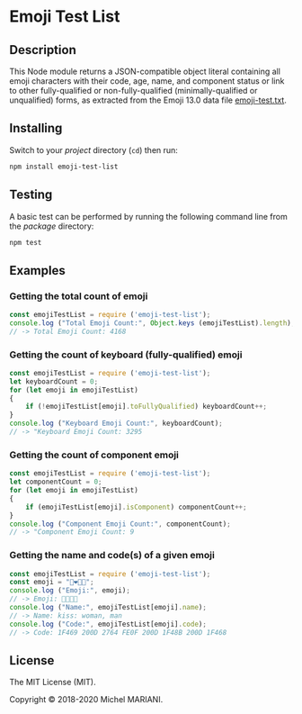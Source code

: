 # Emoji Test List

## Description

This Node module returns a JSON-compatible object literal containing all emoji characters with their code, age, name, and component status or link to other fully-qualified or non-fully-qualified (minimally-qualified or unqualified) forms, as extracted from the Emoji 13.0 data file [emoji-test.txt](https://unicode.org/Public/emoji/13.0/emoji-test.txt).

## Installing

Switch to your *project* directory (`cd`) then run:

```bash
npm install emoji-test-list
```

## Testing

A basic test can be performed by running the following command line from the *package* directory:

```bash
npm test
```

## Examples

### Getting the total count of emoji

```javascript
const emojiTestList = require ('emoji-test-list');
console.log ("Total Emoji Count:", Object.keys (emojiTestList).length);
// -> Total Emoji Count: 4168
```

### Getting the count of keyboard (fully-qualified) emoji

```javascript
const emojiTestList = require ('emoji-test-list');
let keyboardCount = 0;
for (let emoji in emojiTestList)
{
    if (!emojiTestList[emoji].toFullyQualified) keyboardCount++;
}
console.log ("Keyboard Emoji Count:", keyboardCount);
// -> "Keyboard Emoji Count: 3295
```

### Getting the count of component emoji

```javascript
const emojiTestList = require ('emoji-test-list');
let componentCount = 0;
for (let emoji in emojiTestList)
{
    if (emojiTestList[emoji].isComponent) componentCount++;
}
console.log ("Component Emoji Count:", componentCount);
// -> "Component Emoji Count: 9
```

### Getting the name and code(s) of a given emoji

```javascript
const emojiTestList = require ('emoji-test-list');
const emoji = "👩‍❤️‍💋‍👨";
console.log ("Emoji:", emoji);
// -> Emoji: 👩‍❤️‍💋‍👨
console.log ("Name:", emojiTestList[emoji].name);
// -> Name: kiss: woman, man
console.log ("Code:", emojiTestList[emoji].code);
// -> Code: 1F469 200D 2764 FE0F 200D 1F48B 200D 1F468
```

## License

The MIT License (MIT).

Copyright © 2018-2020 Michel MARIANI.
